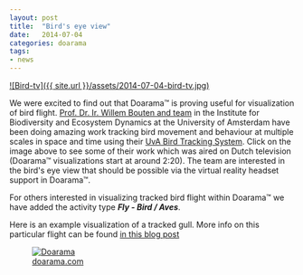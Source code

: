 ```yaml
---
layout: post
title:  "Bird's eye view"
date:   2014-07-04
categories: doarama
tags:
- news
---
```


[![Bird-tv]({{ site.url }}/assets/2014-07-04-bird-tv.jpg)](http://www.npo.nl/melk-en-honing/04-06-2014/VPWON_1221974)

[]()We were excited to find out that Doarama&trade; is proving useful for visualization of bird flight.
[Prof. Dr. Ir. Willem Bouten and team](http://www.uva-bits.nl/contact/) in the
Institute for Biodiversity and Ecosystem Dynamics at the University of Amsterdam 
have been doing amazing work tracking bird movement and behaviour at multiple scales in space and time using their [UvA Bird Tracking System](http://www.uva-bits.nl/).
Click on the image above to see some of their work which was aired on Dutch television (Doarama&trade; visualizations start at around 2:20).
The team are interested in the bird's eye view that should be possible via the virtual reality headset support in Doarama&trade;.

For others interested in visualizing tracked bird flight within Doarama&trade; we have added the activity type ***Fly - Bird / Aves***.

Here is an example visualization of a tracked gull.
More info on this particular flight can be found [in this blog post](http://btoringing.blogspot.com.au/2014/05/guernsey-gull-off.html)

<a href="http://www.doarama.com/view/5612">
 <figure>
  <img src="https://www.doarama.com/view/5612/thumbnail" alt="Doarama">
  <figcaption>doarama.com</figcaption>
 </figure>
</a>
